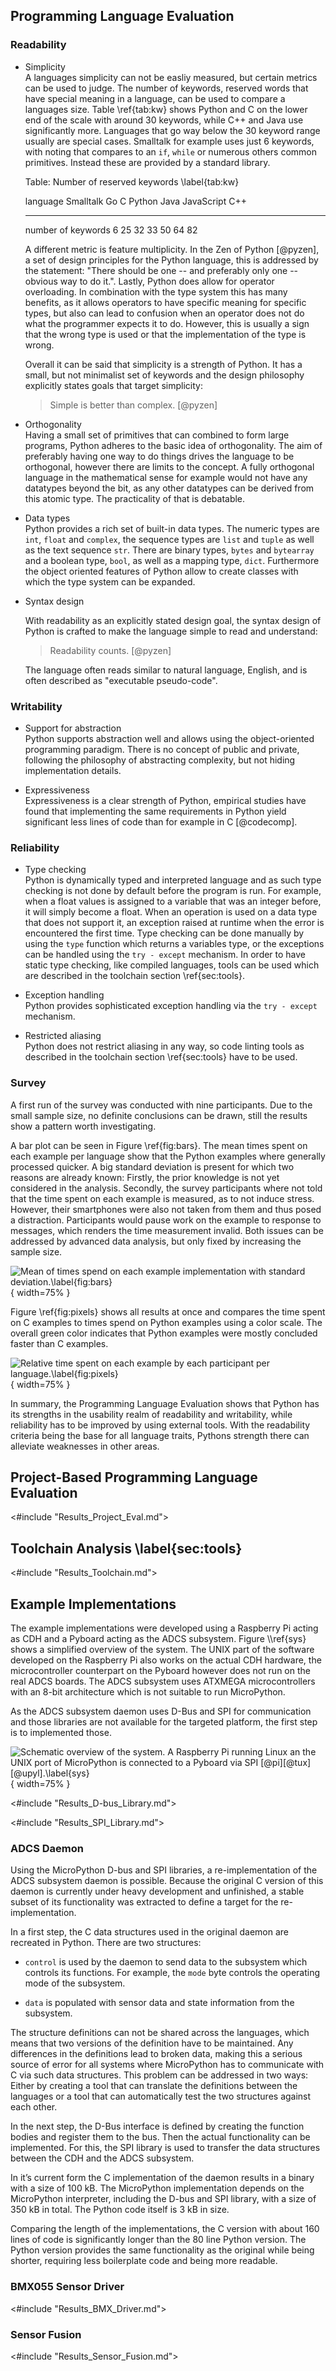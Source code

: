 Programming Language Evaluation
-------------------------------

### Readability

* Simplicity  
    A languages simplicity can not be easliy measured, but certain metrics can be used to judge. The number of keywords, reserved words that have special meaning in a language, can be used to compare a languages size. Table \\ref{tab:kw} shows Python and C on the lower end of the scale with around 30 keywords, while C++ and Java use significantly more. Languages that go way below the 30 keyword range usually are special cases. Smalltalk for example uses just 6 keywords, with noting that compares to an ```if```, ```while``` or numerous others common primitives. Instead these are provided by a standard library.

    Table: Number of reserved keywords \\label{tab:kw}

     language             Smalltalk   Go   C    Python   Java   JavaScript   C++
    -------------------- ----------- ---- ---- -------- ------ ------------ -----
     number of keywords   6           25   32   33       50     64           82

    A different metric is feature multiplicity. In the Zen of Python [@pyzen], a set of design principles for the Python language, this is addressed by the statement: "There should be one -- and preferably only one -- obvious way to do it.".
    Lastly, Python does allow for operator overloading. In combination with the type system this has many benefits, as it allows operators to have specific meaning for specific types, but also can lead to confusion when an operator does not do what the programmer expects it to do. However, this is usually a sign that the wrong type is used or that the implementation of the type is wrong.

    Overall it can be said that simplicity is a strength of Python. It has a small, but not minimalist set of keywords and the design philosophy explicitly states goals that target simplicity:

    > Simple is better than complex. [@pyzen]

* Orthogonality  
    Having a small set of primitives that can combined to form large programs, Python adheres to the basic idea of orthogonality. The aim of preferably having one way to do things drives the language to be orthogonal, however there are limits to the concept. A fully orthogonal language in the mathematical sense for example would not have any datatypes beyond the bit, as any other datatypes can be derived from this atomic type. The practicality of that is debatable.

* Data types  
    Python provides a rich set of built-in data types. The numeric types are ```int```, ```float``` and ```complex```, the sequence types are ```list``` and ```tuple``` as well as the text sequence ```str```. There are binary types, ```bytes``` and ```bytearray``` and a boolean type, ```bool```, as well as a mapping type, ```dict```. Furthermore the object oriented features of Python allow to create classes with which the type system can be expanded.

* Syntax design  

    With readability as an explicitly stated design goal, the syntax design of Python is crafted to make the language simple to read and understand:
    > Readability counts. [@pyzen]

     The language often reads similar to natural language, English, and is often described as "executable pseudo-code".

### Writability

* Support for abstraction  
    Python supports abstraction well and allows using the object-oriented programming paradigm. There is no concept of public and private, following the philosophy of abstracting complexity, but not hiding implementation details.

* Expressiveness  
    Expressiveness is a clear strength of Python, empirical studies have found that implementing the same requirements in Python yield significant less lines of code than for example in C [@codecomp].

### Reliability

* Type checking  
    Python is dynamically typed and interpreted language and as such type checking is not done by default before the program is run. For example, when a float values is assigned to a variable that was an integer before, it will simply become a float. When an operation is used on a data type that does not support it, an exception raised at runtime when the error is encountered the first time. Type checking can be done manually by using the ```type``` function which returns a variables type, or the exceptions can be handled using the ```try - except``` mechanism. In order to have static type checking, like compiled languages, tools can be used which are described in the toolchain section \\ref{sec:tools}.

* Exception handling  
    Python provides sophisticated exception handling via the ```try - except``` mechanism.

* Restricted aliasing  
    Python does not restrict aliasing in any way, so code linting tools as described in the toolchain section \\ref{sec:tools} have to be used.

### Survey

A first run of the survey was conducted with nine participants. Due to
the small sample size, no definite conclusions can be drawn, still the
results show a pattern worth investigating.

A bar plot can be seen in Figure \\ref{fig:bars}. The mean times spent on each
example per language show that the Python examples where generally
processed quicker. A big standard deviation is present for which two
reasons are already known: Firstly, the prior knowledge is not yet
considered in the analysis. Secondly, the survey participants where not
told that the time spent on each example is measured, as to not induce
stress. However, their smartphones were also not taken from them and
thus posed a distraction. Participants would pause work on the example
to response to messages, which renders the time measurement invalid.
Both issues can be addressed by advanced data analysis, but only fixed
by increasing the sample size.

![Mean of times spend on each example implementation with standard
deviation.\\label{fig:bars}](../language_survey/results/praktikum/results_merged.png){ width=75% }

Figure \\ref{fig:pixels} shows all results at once and compares the time spent
on C examples to times spend on Python examples using a color scale. The
overall green color indicates that Python examples were mostly concluded
faster than C examples.

![Relative time spent on each example by each participant per
language.\\label{fig:pixels}](../language_survey/results/praktikum/map.png){ width=75% }

In summary, the Programming Language Evaluation shows that Python has its strengths in the usability realm of readability and writability, while reliability has to be improved by using external tools. With the readability criteria being the base for all language traits, Pythons strength there can alleviate weaknesses in other areas.

Project-Based Programming Language Evaluation
---------------------------------------------

<#include "Results_Project_Eval.md">

Toolchain Analysis \\label{sec:tools}
------------------

<#include "Results_Toolchain.md">

Example Implementations
-----------------------

The example implementations were developed using a Raspberry Pi acting
as CDH and a Pyboard acting as the ADCS subsystem. Figure \\\ref{sys} 
shows a simplified overview of the system. The UNIX part of the software
developed on the Raspberry Pi also works on the actual CDH hardware, the
microcontroller counterpart on the Pyboard however does not run on the
real ADCS boards. The ADCS subsystem uses ATXMEGA microcontrollers with
an 8-bit architecture which is not suitable to run MicroPython.

As the ADCS subsystem daemon uses D-Bus and SPI for communication and
those libraries are not available for the targeted platform, the first
step is to implemented those.

![Schematic overview of the system. A Raspberry Pi running Linux an the
UNIX port of MicroPython is connected to a Pyboard via SPI
[@pi][@tux][@upyl].\\label{sys}](resources/figs/sys.png){ width=75% }

<#include "Results_D-bus_Library.md">

<#include "Results_SPI_Library.md">

### ADCS Daemon

Using the MicroPython D-bus and SPI libraries, a re-implementation of
the ADCS subsystem daemon is possible. Because the original C version of
this daemon is currently under heavy development and unfinished, a
stable subset of its functionality was extracted to define a target for
the re-implementation.

In a first step, the C data structures used in the original daemon are
recreated in Python. There are two structures:

-   `control` is used by the daemon to send data to the subsystem which
    controls its functions. For example, the `mode` byte controls the
    operating mode of the subsystem.

-   `data` is populated with sensor data and state information from
    the subsystem.

The structure definitions can not be shared across the languages, which
means that two versions of the definition have to be maintained. Any
differences in the definitions lead to broken data, making this a
serious source of error for all systems where MicroPython has to
communicate with C via such data structures. This problem can be
addressed in two ways: Either by creating a tool that can translate the
definitions between the languages or a tool that can automatically test
the two structures against each other.

In the next step, the D-Bus interface is defined by creating the
function bodies and register them to the bus. Then the actual
functionality can be implemented. For this, the SPI library is used to
transfer the data structures between the CDH and the ADCS subsystem.

In it’s current form the C implementation of the daemon results in a
binary with a size of 100 kB. The MicroPython implementation depends on
the MicroPython interpreter, including the D-bus and SPI library, with a
size of 350 kB in total. The Python code itself is 3 kB in size.

Comparing the length of the implementations, the C version with about
160 lines of code is significantly longer than the 80 line Python
version. The Python version provides the same functionality as the
original while being shorter, requiring less boilerplate code and being
more readable.

### BMX055 Sensor Driver

<#include "Results_BMX_Driver.md">

### Sensor Fusion

<#include "Results_Sensor_Fusion.md">
